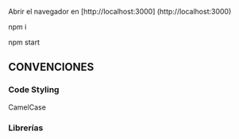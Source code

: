 Abrir el navegador en [http://localhost:3000] (http://localhost:3000) 

npm i

npm start

## CONVENCIONES

### Code Styling

CamelCase

### Librerías


